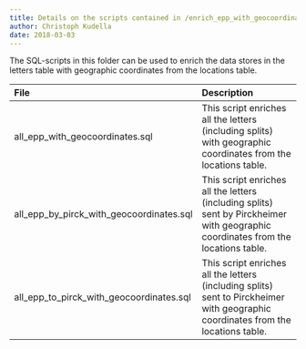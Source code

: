 ```yaml
---
title: Details on the scripts contained in /enrich_epp_with_geocoordinates/
author: Christoph Kudella
date: 2018-03-03
---
```

The SQL-scripts in this folder can be used to enrich the data stores in the letters table with geographic coordinates from the locations table.

| File | Description |
| :------------- | :------------- |
| all_epp_with_geocoordinates.sql | This script enriches all the letters (including splits) with geographic coordinates from the locations table. |
| all_epp_by_pirck_with_geocoordinates.sql | This script enriches all the letters (including splits) sent by Pirckheimer with geographic coordinates from the locations table. |
| all_epp_to_pirck_with_geocoordinates.sql | This script enriches all the letters (including splits) sent to Pirckheimer with geographic coordinates from the locations table. |
